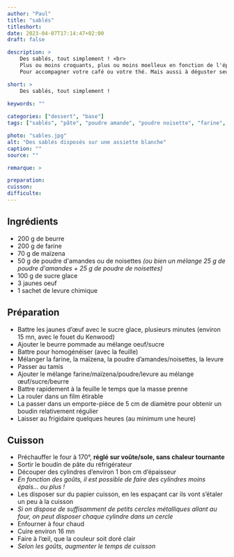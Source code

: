 ```yaml
---
author: "Paul"
title: "sablés"
titleshort:
date: 2023-04-07T17:14:47+02:00
draft: false

description: >
    Des sablés, tout simplement ! <br>
    Plus ou moins croquants, plus ou moins moelleux en fonction de l'épaisseur, du temps de cuisson.
    Pour accompagner votre café ou votre thé. Mais aussi à déguster seul, rien que pour le plaisir.

short: >
    Des sablés, tout simplement !
    
keywords: ""

categories: ["dessert", "base"]
tags: ["sablés", "pâte", "poudre amande", "poudre noisette", "farine", "maïzena", "beurre", "oeuf", "levure chimique", "sucre glace"]

photo: "sables.jpg"
alt: "Des sablés disposés sur une assiette blanche"
caption: ""
source: ""

remarque: >

preparation: 
cuisson: 
difficulte:
---
```



## Ingrédients
- 200 g de beurre
- 200 g de farine
- 70 g de maïzena
- 50 g de poudre d'amandes ou de noisettes *(ou bien un mélange 25 g de poudre d'amandes + 25 g de poudre de noisettes)*
- 100 g de sucre glace
- 3 jaunes oeuf
- 1 sachet de levure chimique
## Préparation
- Battre les jaunes d’œuf avec le sucre glace, plusieurs minutes (environ 15 mn, avec le fouet du Kenwood)
- Ajouter le beurre pommade au mélange oeuf/sucre
- Battre pour homogénéiser (avec la feuille)
- Mélanger la farine, la maïzena, la poudre d’amandes/noisettes, la levure
- Passer au tamis
- Ajouter le mélange farine/maïzena/poudre/levure au mélange œuf/sucre/beurre
- Battre rapidement à la feuille le temps que la masse prenne
- La rouler dans un film étirable
- La passer dans un emporte-pièce de 5 cm de diamètre pour obtenir un boudin relativement régulier
- Laisser au frigidaire quelques heures (au minimum une heure)
## Cuisson
- Préchauffer le four à 170°, **réglé sur voûte/sole, sans chaleur tournante**
- Sortir le boudin de pâte du réfrigérateur
- Découper des cylindres d’environ 1 bon cm d’épaisseur
- *En fonction des goûts, il est possible de faire des cylindres moins épais... ou plus !*
- Les disposer sur du papier cuisson, en les espaçant car ils vont s’étaler un peu à la cuisson
- *Si on dispose de suffisamment de petits cercles métalliques allant au four, on peut disposer chaque cylindre dans un cercle*
- Enfourner à four chaud 
- Cuire environ 16 mn
- Faire à l’œil, que la couleur soit doré clair
- *Selon les goûts, augmenter le temps de cuisson*
